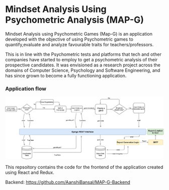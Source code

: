 # Mindset Analysis Using Psychometric Analysis (MAP-G)
Mindset Analysis using Psychometric Games (Map-G) is an application developed with the objective of using Psychometric games to quantify,evaluate and analyze favourable traits for teachers/professors.

This is in line with the Psychometric tests and platforms that tech and other companies have started to employ to get a psychometric analysis of their prospective candidates. It was envisioned as a research project across the domains of Computer Science, Psychology and Software Engineering, and has since grown to become a fully functioning application.
### Application flow
![Flow Char](/MAP-G_flow_diagram.jpg)

This repsoitory contains the code for the frontend of the application created using React and Redux.

Backend: https://github.com/AanshiBansal/MAP-G-Backend
